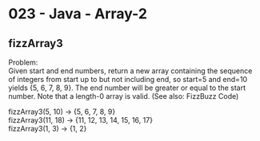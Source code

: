 023 - Java - Array-2
=====================

fizzArray3
--------

Problem:  
Given start and end numbers, return a new array containing the sequence of integers from start up to but not including end, so start=5 and end=10 yields {5, 6, 7, 8, 9}. The end number will be greater or equal to the start number. Note that a length-0 array is valid. (See also: FizzBuzz Code)
>
fizzArray3(5, 10) → {5, 6, 7, 8, 9}  
fizzArray3(11, 18) → {11, 12, 13, 14, 15, 16, 17}  
fizzArray3(1, 3) → {1, 2}  